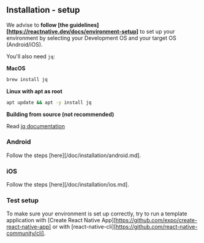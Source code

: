 ## Installation - setup

We advise to **follow [the guidelines][https://reactnative.dev/docs/environment-setup]** to set up your environment by selecting your Development OS and your target OS (Android/iOS).

You'll also need `jq`:

**MacOS**

```sh
brew install jq
```

**Linux with apt as root**

```sh
apt update && apt -y install jq
```

**Building from source (not recommended)**

Read [jq documentation](https://github.com/stedolan/jq)

### Android

Follow the steps [here][/doc/installation/android.md].

### iOS

Follow the steps [here][/doc/installation/ios.md].

### Test setup

To make sure your environment is set up correctly, try to run a template application with [Create React Native App][https://github.com/expo/create-react-native-app] or with [react-native-cli][https://github.com/react-native-community/cli].
